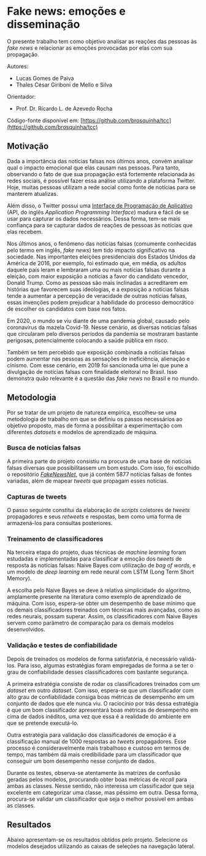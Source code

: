 # Fake news: emoções e disseminação

O presente trabalho tem como objetivo analisar as reações das pessoas às _fake news_ e relacionar as emoções provocadas por elas com sua propagação.

Autores:
* Lucas Gomes de Paiva
* Thales César Giriboni de Mello e Silva

Orientador:
* Prof. Dr. Ricardo L. de Azevedo Rocha

Código-fonte disponível em: [https://github.com/brosquinha/tcc](https://github.com/brosquinha/tcc)

## Motivação

Dada a importância das notícias falsas nos últimos anos, convém analisar qual o impacto emocional que elas causam nas pessoas. Para tanto, observando o fato de que sua propagação está fortemente relacionada às redes sociais, é possível fazer essa análise utilizando a plataforma Twitter. Hoje, muitas pessoas utilizam a rede social como fonte de notícias para se manterem atualizas.

Além disso, o Twitter possui uma [Interface de Programação de Aplicativo](https://developer.twitter.com/en/docs) (API, do inglês _Application Programming Interface_) madura e fácil de se usar para capturar os dados necessários. Dessa forma, tem-se mais confiança para se capturar dados de reações de pessoas às notícias que elas recebem.

Nos últimos anos, o fenômeno das notícias falsas (comumente conhecidas pelo termo em inglês, _fake news_) tem tido impacto significativo na sociedade. Nas importantes eleições presidenciais dos Estados Unidos da América de 2016, por exemplo, foi estimado que, em média, os adultos daquele país leram e lembraram uma ou mais notícias falsas durante a eleição, com maior exposição a notícias a favor do candidato vencedor, Donald Trump. Como as pessoas são mais inclinadas a acreditarem em histórias que favorecem suas ideologias, e a exposição a notícias falsas tende a aumentar a percepção de veracidade de outras notícias falsas, essas invenções podem prejudicar a habilidade do processo democrático de escolher os candidatos com base nos fatos.

Em 2020, o mundo se viu diante de uma pandemia global, causado pelo coronavírus da mazela Covid-19. Nesse cenário, as diversas notícias falsas que circularam pelo diversos períodos da pandemia se mostraram bastante perigosas, potencialmente colocando a saúde pública em risco.

Também se tem percebido que exposição combinada a notícias falsas podem aumentar nas pessoas as sensações de ineficiência, alienação e cinismo. Com esse cenário, em 2019 foi sancionada uma lei que pune a divulgação de notícias falsas com finalidade eleitoral no Brasil. Isso demonstra quão relevante é a questão das _fake news_ no Brasil e no mundo.

## Metodologia

Por se tratar de um projeto de natureza empírica, escolheu-se uma metodologia de trabalho em que se definiu os passos necessários ao objetivo proposto, mas de forma a possibilitar a experimentação com diferentes _datasets_ e modelos de aprendizado de máquina. 


### Busca de notícias falsas

A primeira parte do projeto consistiu na procura de uma base de notícias falsas diversas que possibilitassem um bom estudo. Com isso, foi escolhido o repositório [_FakeNewsNet_](https://github.com/KaiDMML/FakeNewsNet), que já contém 5877 notícias falsas de fontes variadas, além de mapear _tweets_ que propagam esses notícias.

### Capturas de tweets

O passo seguinte constitui da elaboração de _scripts_ coletores de _tweets_ propagadores e seus _retweets_ e respostas, bem como uma forma de armazená-los para consultas posteriores.

### Treinamento de classificadores

Na terceira etapa do projeto, duas técnicas de _machine learning_ foram estudadas e implementadas para classificar a emoção dos _tweets_ de resposta às notícias falsas: Naive Bayes com utilização de _bag of words_, e um modelo de _deep learning_ em rede neural com LSTM (Long Term Short Memory).

A escolha pelo Naive Bayes se deve à relativa simplicidade do algoritmo, amplamente presente na literatura como exemplo de aprendizado de máquina. Com isso, espera-se obter um desempenho de base mínimo que os demais classificadores treinados com técnicas mais avançadas, como as redes neurais, possam superar. Assim, os classificadores com Naive Bayes servem como parâmetro de comparação para os demais modelos desenvolvidos.

### Validação e testes de confiabilidade

Depois de treinados os modelos de forma satisfatória, é necessário validá-los. Para isso, algumas estratégias foram empregadas de forma a se ter o grau de confiabilidade desses classificadores com bastante segurança.

A primeira estratégia consiste de rodar os classificadores treinados com um _dataset_ em outro _dataset_. Com isso, espera-se que um classificador com alto grau de confiabilidade consiga boas métricas de desempenho em um conjunto de dados que ele nunca viu. O raciocínio por trás dessa estratégia é que um bom classificador apresentará boas métricas de desempenho em cima de dados inéditos, uma vez que essa é a realidade do ambiente em que se pretende executá-lo.

Outra estratégia para validação dos classificadores de emoção é a classificação manual de 1000 respostas ao _tweets_ propagadores. Esse processo é consideravelmente mais trabalhoso e custoso em termos de tempo, mas também dá mais credibilidade para um classificador que conseguir um bom desempenho nesse conjunto de dados.

Durante os testes, observa-se atentamente às matrizes de confusão geradas pelos modelos, procurando obter boas métricas de _recall_ para ambas as classes. Nesse sentido, não interessa um classificador que seja excelente em categorizar uma classe, mas péssimo em outra. Dessa forma, procura-se validar um classificador que seja o melhor possível em ambas as classes.

## Resultados

Abaixo apresentam-se os resultados obtidos pelo projeto. Selecione os modelos desejados utilizando as caixas de seleções na navegação lateral.